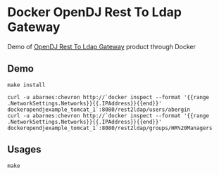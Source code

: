 # Docker OpenDJ Rest To Ldap Gateway

Demo of [OpenDJ Rest To Ldap Gateway](https://forgerock.org/opendj/) product through Docker

## Demo

```
make install
```

```
curl -u abarnes:chevron http://`docker inspect --format '{{range .NetworkSettings.Networks}}{{.IPAddress}}{{end}}' dockeropendjexample_tomcat_1`:8080/rest2ldap/users/abergin
curl -u abarnes:chevron http://`docker inspect --format '{{range .NetworkSettings.Networks}}{{.IPAddress}}{{end}}' dockeropendjexample_tomcat_1`:8080/rest2ldap/groups/HR%20Managers
```

## Usages

```
make
```

